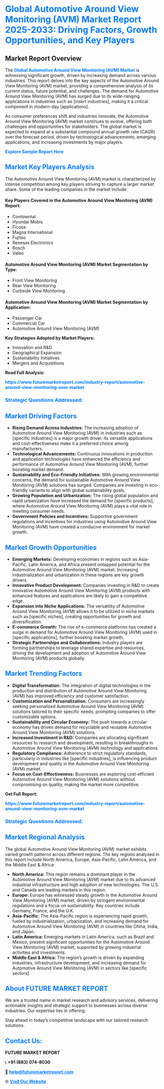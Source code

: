 <h1 style="color: #007BFF;">Global Automotive Around View Monitoring (AVM) Market Report 2025-2033: Driving Factors, Growth Opportunities, and Key Players</h1>

<section id="overview">
<h2>Market Report Overview</h2>
<p>The <a href="https://www.futuremarketreport.com/industry-report/automotive-around-view-monitoring-avm-market" style="color: #007BFF; text-decoration: none;"><strong>Global Automotive Around View Monitoring (AVM) Market</strong></a> is witnessing significant growth, driven by increasing demand across various industries. This report delves into the key aspects of the Automotive Around View Monitoring (AVM) market, providing a comprehensive analysis of its current status, future potential, and challenges. The demand for Automotive Around View Monitoring (AVM) has surged due to its wide-ranging applications in industries such as [insert industries], making it a critical component in modern-day [applications].</p>
<p>As consumer preferences shift and industries innovate, the Automotive Around View Monitoring (AVM) market continues to evolve, offering both challenges and opportunities for stakeholders. The global market is expected to expand at a substantial compound annual growth rate (CAGR) over the forecast period, driven by technological advancements, emerging applications, and increasing investments by major players.</p>
</section>

<section id="overview">
<p><a href="https://www.futuremarketreport.com/request-sample/reportId=126285" style="color: #007BFF; text-decoration: none;"><strong>Explore Sample Report Here</strong></a></p>
</section>

<section id="key-players">
<h2 style="color: #007BFF;">Market Key Players Analysis</h2>
<p>The Automotive Around View Monitoring (AVM) market is characterized by intense competition among key players striving to capture a larger market share. Some of the leading companies in the market include:</p>
<h4>Key Players Covered in the Automotive Around View Monitoring (AVM) Report:</h4>
<ul><li>Continental</li><li>Hyundai Mobis</li><li>Ficosa</li><li>Magna International</li><li>Fujitsu</li><li>Renesas Electronics</li><li>Bosch</li><li>Valeo</li></ul>
<h4>Automotive Around View Monitoring (AVM) Market Segmentation by Type:</h4>
<ul><li>Front View Monitoring</li><li>Rear View Monitoring</li><li>Curbside View Monitoring</li></ul>

<h4>Automotive Around View Monitoring (AVM) Market Segmentation by Application:</h4>
<ul><li>Passenger Car</li><li>Commercial Car</li><li>Automotive Around View Monitoring (AVM)</li></ul>
<p><strong>Key Strategies Adopted by Market Players:</strong></p>
<ul>
<li>Innovation and R&D</li>
<li>Geographical Expansion</li>
<li>Sustainability Initiatives</li>
<li>Mergers and Acquisitions</li>
</ul>
</section>

<section>
<p><strong>Read Full Analysis: </strong></p><a href="https://www.futuremarketreport.com/industry-report/automotive-around-view-monitoring-avm-market" style="color: #007BFF; text-decoration: none;"><strong>https://www.futuremarketreport.com/industry-report/automotive-around-view-monitoring-avm-market</strong></a>
<h3 style="color: #007BFF;">Strategic Questions Addressed:</h3>
</section>

<section id="driving-factors">
<h2 style="color: #007BFF;">Market Driving Factors</h2>
<ul>
<li><strong>Rising Demand Across Industries:</strong> The increasing adoption of Automotive Around View Monitoring (AVM) in industries such as [specific industries] is a major growth driver. Its versatile applications and cost-effectiveness make it a preferred choice among manufacturers.</li>
<li><strong>Technological Advancements:</strong> Continuous innovations in production and application technologies have enhanced the efficiency and performance of Automotive Around View Monitoring (AVM), further boosting market demand.</li>
<li><strong>Sustainability and Eco-Friendly Initiatives:</strong> With growing environmental concerns, the demand for sustainable Automotive Around View Monitoring (AVM) solutions has surged. Companies are investing in eco-friendly variants to align with global sustainability goals.</li>
<li><strong>Growing Population and Urbanization:</strong> The rising global population and rapid urbanization have increased the demand for [specific products], where Automotive Around View Monitoring (AVM) plays a vital role in meeting consumer needs.</li>
<li><strong>Government Policies and Incentives:</strong> Supportive government regulations and incentives for industries using Automotive Around View Monitoring (AVM) have created a conducive environment for market growth.</li>
</ul>
</section>

<section id="growth-opportunities">
<h2 style="color: #007BFF;">Market Growth Opportunities</h2>
<ul>
<li><strong>Emerging Markets:</strong> Developing economies in regions such as Asia-Pacific, Latin America, and Africa present untapped potential for the Automotive Around View Monitoring (AVM) market. Increasing industrialization and urbanization in these regions are key growth drivers.</li>
<li><strong>Innovative Product Development:</strong> Companies investing in R&D to create innovative Automotive Around View Monitoring (AVM) products with enhanced features and applications are likely to gain a competitive edge.</li>
<li><strong>Expansion into Niche Applications:</strong> The versatility of Automotive Around View Monitoring (AVM) allows it to be utilized in niche markets such as [specific niches], creating opportunities for growth and diversification.</li>
<li><strong>E-commerce Growth:</strong> The rise of e-commerce platforms has created a surge in demand for Automotive Around View Monitoring (AVM) used in [specific applications], further boosting market growth.</li>
<li><strong>Strategic Partnerships and Collaborations:</strong> Industry players are forming partnerships to leverage shared expertise and resources, driving the development and adoption of Automotive Around View Monitoring (AVM) products globally.</li>
</ul>
</section>

<section id="trending-factors">
<h2 style="color: #007BFF;">Market Trending Factors</h2>
<ul>
<li><strong>Digital Transformation:</strong> The integration of digital technologies in the production and distribution of Automotive Around View Monitoring (AVM) has improved efficiency and customer satisfaction.</li>
<li><strong>Customization and Personalization:</strong> Consumers are increasingly seeking personalized Automotive Around View Monitoring (AVM) solutions tailored to their specific needs, prompting companies to offer customizable options.</li>
<li><strong>Sustainability and Circular Economy:</strong> The push towards a circular economy has driven demand for recyclable and reusable Automotive Around View Monitoring (AVM) solutions.</li>
<li><strong>Increased Investment in R&D:</strong> Companies are allocating significant resources to research and development, resulting in breakthroughs in Automotive Around View Monitoring (AVM) technology and applications.</li>
<li><strong>Regulatory Compliance:</strong> Adherence to strict regulatory standards, particularly in industries like [specific industries], is influencing product development and quality in the Automotive Around View Monitoring (AVM) market.</li>
<li><strong>Focus on Cost-Effectiveness:</strong> Businesses are exploring cost-efficient Automotive Around View Monitoring (AVM) solutions without compromising on quality, making the market more competitive.</li>
</ul>
</section>

<section>
<p><strong>Get Full Report: </strong></p><a href="https://www.futuremarketreport.com/industry-report/automotive-around-view-monitoring-avm-market" style="color: #007BFF; text-decoration: none;"><strong>https://www.futuremarketreport.com/industry-report/automotive-around-view-monitoring-avm-market</strong></a>
<h3 style="color: #007BFF;">Strategic Questions Addressed:</h3>
</section>


<section id="regional-analysis">
<h2 style="color: #007BFF;">Market Regional Analysis</h2>
<p>The global Automotive Around View Monitoring (AVM) market exhibits varied growth patterns across different regions. The key regions analyzed in this report include North America, Europe, Asia-Pacific, Latin America, and the Middle East & Africa:</p>
<ul>
<li><strong>North America:</strong> This region remains a dominant player in the Automotive Around View Monitoring (AVM) market due to its advanced industrial infrastructure and high adoption of new technologies. The U.S. and Canada are leading markets in this region.</li>
<li><strong>Europe:</strong> Europe has witnessed steady growth in the Automotive Around View Monitoring (AVM) market, driven by stringent environmental regulations and a focus on sustainability. Key countries include Germany, France, and the U.K.</li>
<li><strong>Asia-Pacific:</strong> The Asia-Pacific region is experiencing rapid growth, fueled by industrialization, urbanization, and increasing demand for Automotive Around View Monitoring (AVM) in countries like China, India, and Japan.</li>
<li><strong>Latin America:</strong> Emerging markets in Latin America, such as Brazil and Mexico, present significant opportunities for the Automotive Around View Monitoring (AVM) market, supported by growing industrial activities and investments.</li>
<li><strong>Middle East & Africa:</strong> The region’s growth is driven by expanding industries, infrastructure development, and increasing demand for Automotive Around View Monitoring (AVM) in sectors like [specific sectors].</li>
</ul>
</section>

<footer>
<h2 style="color: #007BFF;">About FUTURE MARKET REPORT</h2>
<p>We are a trusted name in market research and advisory services, delivering actionable insights and strategic support to businesses across diverse industries. Our expertise lies in offering:</p>

<p>Stay ahead in today’s competitive landscape with our tailored research solutions.</p>

<h2 style="color: #007BFF;">Contact Us:</h2>
<p><strong>FUTURE MARKET REPORT</strong></p>
<p>📞 <strong>+91 (883) 074-8030</strong></p>
<p>📧 <strong><a href="mailto:help@futuremarketreport.com" style="color: #007BFF;">help@futuremarketreport.com</a></strong></p>
<p>🌐 <strong><a href="https://www.futuremarketreport.com/" style="color: #007BFF;">Visit Our Website</a></strong></p>
</footer>